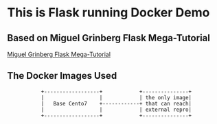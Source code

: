 



# This is Flask running Docker Demo #



## Based on Miguel Grinberg Flask Mega-Tutorial ##

[Miguel Grinberg Flask Mega-Tutorial](https://learn.miguelgrinberg.com/)



## The Docker Images Used ##


			   +------------------+			   +---------------+
			   |                  |	   		   | the only image|
			   |   Base Cento7    +------------+ that can reach|
			   |                  |			   | external repro|
			   +------------------+			   +---------------+
													  


